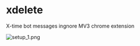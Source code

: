# xdelete
X-time bot messages ingnore MV3 chrome extension

![setup_1.png](https://github.com/alksn/xdelete/tree/master/screenshots/setup_1.png)


